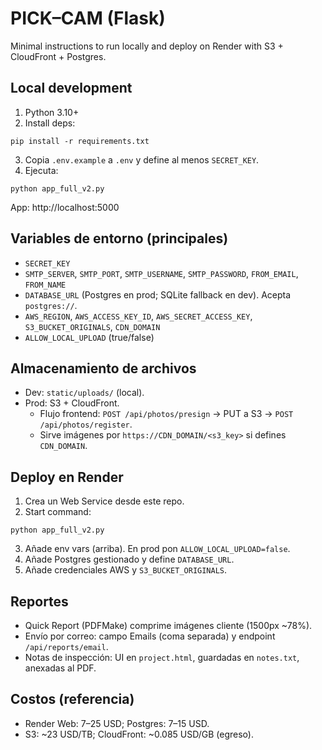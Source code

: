 # PICK–CAM (Flask)

Minimal instructions to run locally and deploy on Render with S3 + CloudFront + Postgres.

## Local development

1. Python 3.10+
2. Install deps:
```
pip install -r requirements.txt
```
3. Copia `.env.example` a `.env` y define al menos `SECRET_KEY`.
4. Ejecuta:
```
python app_full_v2.py
```
App: http://localhost:5000

## Variables de entorno (principales)
- `SECRET_KEY`
- `SMTP_SERVER`, `SMTP_PORT`, `SMTP_USERNAME`, `SMTP_PASSWORD`, `FROM_EMAIL`, `FROM_NAME`
- `DATABASE_URL` (Postgres en prod; SQLite fallback en dev). Acepta `postgres://`.
- `AWS_REGION`, `AWS_ACCESS_KEY_ID`, `AWS_SECRET_ACCESS_KEY`, `S3_BUCKET_ORIGINALS`, `CDN_DOMAIN`
- `ALLOW_LOCAL_UPLOAD` (true/false)

## Almacenamiento de archivos
- Dev: `static/uploads/` (local).
- Prod: S3 + CloudFront.
  - Flujo frontend: `POST /api/photos/presign` → PUT a S3 → `POST /api/photos/register`.
  - Sirve imágenes por `https://CDN_DOMAIN/<s3_key>` si defines `CDN_DOMAIN`.

## Deploy en Render
1. Crea un Web Service desde este repo.
2. Start command:
```
python app_full_v2.py
```
3. Añade env vars (arriba). En prod pon `ALLOW_LOCAL_UPLOAD=false`.
4. Añade Postgres gestionado y define `DATABASE_URL`.
5. Añade credenciales AWS y `S3_BUCKET_ORIGINALS`.

## Reportes
- Quick Report (PDFMake) comprime imágenes cliente (1500px ~78%).
- Envío por correo: campo Emails (coma separada) y endpoint `/api/reports/email`.
- Notas de inspección: UI en `project.html`, guardadas en `notes.txt`, anexadas al PDF.

## Costos (referencia)
- Render Web: 7–25 USD; Postgres: 7–15 USD.
- S3: ~23 USD/TB; CloudFront: ~0.085 USD/GB (egreso).
